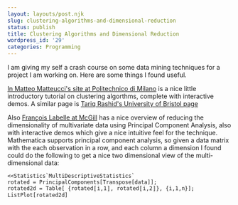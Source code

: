 ```yaml
---
layout: layouts/post.njk
slug: clustering-algorithms-and-dimensional-reduction
status: publish
title: Clustering Algorithms and Dimensional Reduction
wordpress_id: '29'
categories: Programming
---
```


I am giving my self a crash course on some data mining techniques for a project I am working on. Here are some things I found useful.

[In Matteo Matteucci's site at Politechnico di Milano](http://home.deib.polimi.it/matteucc/Clustering/tutorial_html/index.html) is a nice little introductory tutorial on clustering algorthms, complete with interactive demos.  A similar page is [Tariq Rashid's University of Bristol page](http://www.cs.bris.ac.uk/home/tr1690/documentation/fuzzy_clustering_initial_report/node11.html)

Also [François Labelle at McGill](http://www.cs.mcgill.ca/%7Esqrt/dimr/dimreduction.html) has a nice overview of reducing the dimensionality of multivariate data using Principal Component Analysis, also with interactive demos which give a nice intuitive feel for the technique. Mathematica supports principal component analysis, so given a data matrix with the each observation in a row, and each column a dimension I found could do the following to get a nice two dimensional view of the multi-dimensional data:


    <<Statistics`MultiDescriptiveStatistics`
    rotated = PrincipalComponents[Transpose[data]];
    rotated2d = Table[ {rotated〚i,1〛, rotated〚i,2〛}, {i,1,n}];
    ListPlot[rotated2d]

